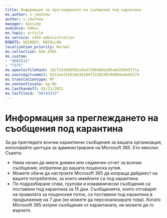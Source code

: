 ```yaml
---
title: Информация за преглеждането на съобщения под карантина
ms.author: v-jmathew
author: v-jmathew
manager: dansimp
audience: Admin
ms.topic: article
ms.service: o365-administration
ROBOTS: NOINDEX, NOFOLLOW
localization_priority: Normal
ms.collection: Adm_O365
ms.custom:
- "9002531"
- "7375"
ms.openlocfilehash: 1027243d90562a9ad7389400b206a6d29845f71a
ms.sourcegitcommit: 6312ee31561db36104f32282d019d069ede69174
ms.translationtype: MT
ms.contentlocale: bg-BG
ms.lasthandoff: 03/11/2021
ms.locfileid: "50743313"
---
```

# <a name="info-about-viewing-quarantined-messages"></a>Информация за преглеждането на съобщения под карантина

За да прегледате всички карантинни съобщения за вашата организация, използвайте центъра за администриране на Microsoft 365. Ето няколко Съвета:

- Няма начин да имате дневен или седмичен отчет за всички съобщения, изпратени до вашата пощенска кутия.
- Можете обаче да настроите Microsoft 365 да изпраща дайджест на вашите потребители, за които имейлите са под карантина.
- По подразбиране спам, групови и измамнически съобщения са поставени под карантина за 15 дни. Съобщенията, които отговарят на правилата за пощенския поток, са поставени под карантина в продължение на 7 дни (не можете да персонализирате това). Когато Microsoft 365 изтрие съобщение от карантината, не можете да го върнете.

